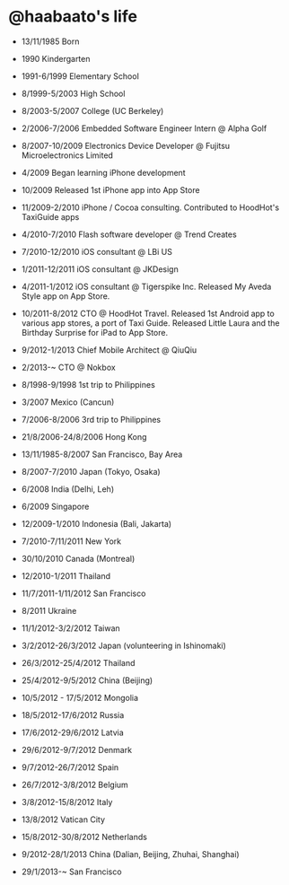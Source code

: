 @haabaato's life
===============

- 13/11/1985 Born
- 1990 Kindergarten
- 1991-6/1999 Elementary School
- 8/1999-5/2003 High School
- 8/2003-5/2007 College (UC Berkeley)

- 2/2006-7/2006 Embedded Software Engineer Intern @ Alpha Golf
- 8/2007-10/2009 Electronics Device Developer @ Fujitsu Microelectronics Limited
- 4/2009 Began learning iPhone development
- 10/2009 Released 1st iPhone app into App Store
- 11/2009-2/2010 iPhone / Cocoa consulting. Contributed to HoodHot's TaxiGuide apps
- 4/2010-7/2010 Flash software developer @ Trend Creates
- 7/2010-12/2010 iOS consultant @ LBi US
- 1/2011-12/2011 iOS consultant @ JKDesign
- 4/2011-1/2012 iOS consultant @ Tigerspike Inc. Released My Aveda Style app on App Store.
- 10/2011-8/2012 CTO @ HoodHot Travel. Released 1st Android app to various app stores, a port of Taxi Guide. Released Little Laura and the Birthday Surprise for iPad to App Store.
- 9/2012-1/2013 Chief Mobile Architect @ QiuQiu
- 2/2013-~ CTO @ Nokbox

- 8/1998-9/1998 1st trip to Philippines
- 3/2007 Mexico (Cancun)
- 7/2006-8/2006 3rd trip to Philippines
- 21/8/2006-24/8/2006 Hong Kong
- 13/11/1985-8/2007 San Francisco, Bay Area
- 8/2007-7/2010 Japan (Tokyo, Osaka)
- 6/2008 India (Delhi, Leh)
- 6/2009 Singapore
- 12/2009-1/2010 Indonesia (Bali, Jakarta)
- 7/2010-7/11/2011 New York
- 30/10/2010 Canada (Montreal)
- 12/2010-1/2011 Thailand
- 11/7/2011-1/11/2012 San Francisco
- 8/2011 Ukraine
- 11/1/2012-3/2/2012 Taiwan
- 3/2/2012-26/3/2012 Japan (volunteering in Ishinomaki)
- 26/3/2012-25/4/2012 Thailand
- 25/4/2012-9/5/2012 China (Beijing)
- 10/5/2012 - 17/5/2012 Mongolia
- 18/5/2012-17/6/2012 Russia
- 17/6/2012-29/6/2012 Latvia
- 29/6/2012-9/7/2012 Denmark
- 9/7/2012-26/7/2012 Spain
- 26/7/2012-3/8/2012 Belgium
- 3/8/2012-15/8/2012 Italy
- 13/8/2012 Vatican City
- 15/8/2012-30/8/2012 Netherlands
- 9/2012-28/1/2013 China (Dalian, Beijing, Zhuhai, Shanghai)
- 29/1/2013-~ San Francisco


